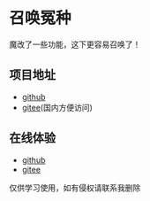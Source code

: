 # 召唤冤种
魔改了一些功能，这下更容易召唤了！

## 项目地址
* [github](https://github.com/ltxhhz/zhaoHuanShenLong)  
* [gitee](https://gitee.com/ltxhhz/zhaoHuanShenLong)(国内方便访问)

## 在线体验
* [github](https://ltxhhz.github.io/zhaoHuanShenLong/)
* [gitee](http://ltxhhz.gitee.io/zhaohuanshenlong)

仅供学习使用，如有侵权请联系我删除
